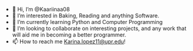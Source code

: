 - 👋 Hi, I’m @Kaariinaa08
- 👀 I’m interested in Baking, Reading and anything Software.
- 🌱 I’m currently learning Python and Computer Programming
- 💞️ I’m looking to collaborate on interesting projects, and any work that will aid me in becoming a better programmer.
- 📫 How to reach me Karina.lopez11@upr.edu!

<!---
Kaariinaa08/Kaariinaa08 is a ✨ special ✨ repository because its `README.md` (this file) appears on your GitHub profile.
You can click the Preview link to take a look at your changes.
--->
